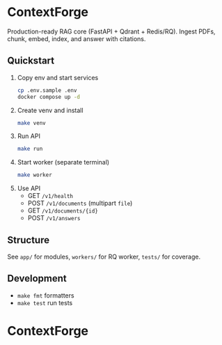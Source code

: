 # ContextForge

Production-ready RAG core (FastAPI + Qdrant + Redis/RQ). Ingest PDFs, chunk, embed, index, and answer with citations.

## Quickstart

1. Copy env and start services
   ```bash
   cp .env.sample .env
   docker compose up -d
   ```
2. Create venv and install
   ```bash
   make venv
   ```
3. Run API
   ```bash
   make run
   ```
4. Start worker (separate terminal)
   ```bash
   make worker
   ```
5. Use API
   - GET `/v1/health`
   - POST `/v1/documents` (multipart `file`)
   - GET `/v1/documents/{id}`
   - POST `/v1/answers`

## Structure
See `app/` for modules, `workers/` for RQ worker, `tests/` for coverage.

## Development
- `make fmt` formatters
- `make test` run tests
# ContextForge
